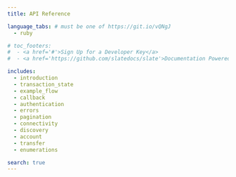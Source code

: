 ```yaml
---
title: API Reference

language_tabs: # must be one of https://git.io/vQNgJ
  - ruby

# toc_footers:
#  - <a href='#'>Sign Up for a Developer Key</a>
#  - <a href='https://github.com/slatedocs/slate'>Documentation Powered by Slate</a>

includes:
  - introduction
  - transaction_state
  - example_flow
  - callback
  - authentication
  - errors
  - pagination
  - connectivity
  - discovery
  - account
  - transfer
  - enumerations

search: true
---
```

